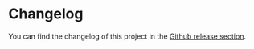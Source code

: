 # Changelog

You can find the changelog of this project in the [Github release section](https://github.com/ml-tooling/lazydocs/releases).
